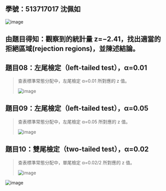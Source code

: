 ## 學號：513717017 沈佩如

![image](https://github.com/user-attachments/assets/a0e36230-ebd7-4409-b36e-bb6aaf46aaec)

## 由題目得知：觀察到的統計量 z=−2.41，找出適當的拒絕區域(rejection regions)，並陳述結論。

## 題目08：左尾檢定（left-tailed test），α=0.01
>
>查表標準常態分配中，左尾檢定 α=0.01 所對應的 z 值。
>
>![image](https://github.com/user-attachments/assets/dc4a063d-6ef1-4508-af53-9bccf3490d11)

## 題目09：左尾檢定（left-tailed test），α=0.05
>
>查表標準常態分配中，左尾檢定 α=0.05 所對應的 z 值。
>
>![image](https://github.com/user-attachments/assets/cb3a45a7-1f23-48b0-a8d1-ef4f6ae7f31c)

## 題目10：雙尾檢定（two-tailed test），α=0.02
>
>查表標準常態分配中，單尾檢定 α=0.02/2 所對應的 z 值。
>
>![image](https://github.com/user-attachments/assets/1220b0e9-7ff5-4c07-910c-1c6cbf37e9c9)

![image](https://github.com/user-attachments/assets/412c065b-5fb2-424a-90ea-4280980e3eb5)

